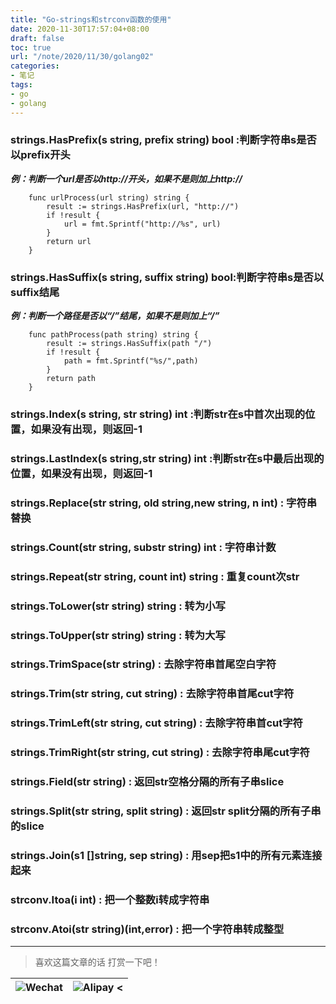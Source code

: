 ```yaml
---
title: "Go-strings和strconv函数的使用"
date: 2020-11-30T17:57:04+08:00
draft: false
toc: true
url: "/note/2020/11/30/golang02"
categories: 
- 笔记
tags: 
- go
- golang
---
```

### strings.HasPrefix(s string, prefix string) bool :判断字符串s是否以prefix开头  
***例：判断一个url是否以http://开头，如果不是则加上http://***   
```
    func urlProcess(url string) string {
        result := strings.HasPrefix(url, "http://")
        if !result {
            url = fmt.Sprintf("http://%s", url)
        }
        return url
    }
```
### strings.HasSuffix(s string, suffix string) bool:判断字符串s是否以suffix结尾  
***例：判断一个路径是否以“/”结尾，如果不是则加上“/”***   
```
    func pathProcess(path string) string {
        result := strings.HasSuffix(path "/")
        if !result {
            path = fmt.Sprintf("%s/",path)
        }
        return path
    } 
```
### strings.Index(s string, str string) int :判断str在s中首次出现的位置，如果没有出现，则返回-1  
### strings.LastIndex(s string,str string) int :判断str在s中最后出现的位置，如果没有出现，则返回-1   
### strings.Replace(str string, old string,new string, n int) : 字符串替换  
### strings.Count(str string, substr string) int : 字符串计数  
### strings.Repeat(str string, count int) string : 重复count次str  
### strings.ToLower(str string) string : 转为小写  
### strings.ToUpper(str string) string : 转为大写  
### strings.TrimSpace(str string) : 去除字符串首尾空白字符  
### strings.Trim(str string, cut string) : 去除字符串首尾cut字符  
### strings.TrimLeft(str string, cut string) : 去除字符串首cut字符  
### strings.TrimRight(str string, cut string) : 去除字符串尾cut字符  
### strings.Field(str string) : 返回str空格分隔的所有子串slice   
### strings.Split(str string, split string) : 返回str split分隔的所有子串的slice  
### strings.Join(s1 []string, sep string) : 用sep把s1中的所有元素连接起来  
### strconv.Itoa(i int) : 把一个整数i转成字符串   
### strconv.Atoi(str string)(int,error) : 把一个字符串转成整型  
___
> 喜欢这篇文章的话 打赏一下吧！ 

| ![Wechat](/images/pay/eb05acdaec967.png)  | ![Alipay <](/images/pay/7f127f545.jpg) |
| --------   | -----:  |


